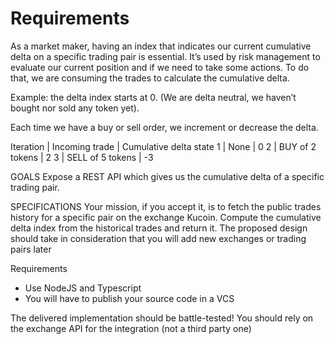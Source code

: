 # Requirements
As a market maker, having an index that indicates our current cumulative delta on a specific trading pair is essential. It’s used by risk management to evaluate our current position and if we need to take some actions.
To do that, we are consuming the trades to calculate the cumulative delta.

Example: the delta index starts at 0. (We are delta neutral, we haven’t bought nor sold any token yet).

Each time we have a buy or sell order, we increment or decrease the delta.


Iteration |  Incoming trade  | Cumulative delta state
1         |          None    |  0
2         | BUY of 2 tokens  |  2
3         | SELL of 5 tokens | -3


GOALS
Expose a REST API which gives us the cumulative delta of a specific trading pair.

SPECIFICATIONS
Your mission, if you accept it, is to fetch the public trades history for a specific pair on the exchange Kucoin. Compute the cumulative delta index from the historical trades and return it.
The proposed design should take in consideration that you will add new exchanges or trading pairs later

Requirements
- Use NodeJS and Typescript
- You will have to publish your source code in a VCS

The delivered implementation should be battle-tested!
You should rely on the exchange API for the integration (not a third party one)
